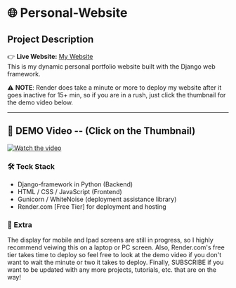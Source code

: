 # 🌐 Personal-Website

## Project Description

👉 **Live Website:** [My Website](https://joyal-paul.onrender.com) </br>
This is my dynamic personal portfolio website built with the Django web framework. </br>

⚠️ **NOTE**: Render does take a minute or more to deploy my website after it goes inactive for 15+ min, so if you are in a rush, just click the thumbnail for the demo video below. 
***    

## 🎥 DEMO Video -- (Click on the Thumbnail)

[![Watch the video](https://github.com/user-attachments/assets/a162c0c4-3f66-4154-80d4-bc89043199e2)](https://www.youtube.com/watch?v=VZun4DXvJtU)

### 🛠 Teck Stack

 - Django-framework in Python (Backend) 
 - HTML / CSS / JavaScript (Frontend)
 - Gunicorn / WhiteNoise (deployment assistance library)
 - Render.com [Free Tier] for deployment and hosting

### 📱 Extra

The display for mobile and Ipad screens are still in progress, so I highly recommend veiwing this on a laptop or PC screen. Also, Render.com's free tier takes time to deploy so feel free to look at the demo video if you don't want to wait the minute or two it takes to deploy. Finally, SUBSCRIBE if you want to be updated with any more projects, tutorials, etc. that are on the way!
